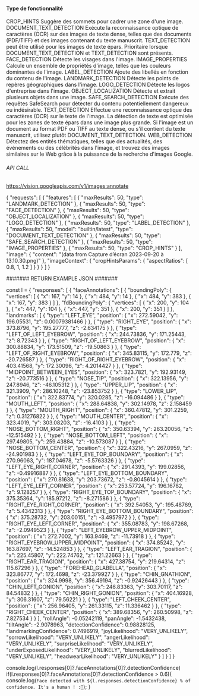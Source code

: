 #### Type de fonctionnalité ##### 

CROP_HINTS 	Suggère des sommets pour cadrer une zone d'une image.
DOCUMENT_TEXT_DETECTION 	Exécute la reconnaissance optique de caractères (OCR) sur des images de texte dense, telles que des documents (PDF/TIFF) et des images contenant du texte manuscrit. TEXT_DETECTION peut être utilisé pour les images de texte épars. Prioritaire lorsque DOCUMENT_TEXT_DETECTION et TEXT_DETECTION sont présents.
FACE_DETECTION 	Détecte les visages dans l'image.
IMAGE_PROPERTIES 	Calcule un ensemble de propriétés d'image, telles que les couleurs dominantes de l'image.
LABEL_DETECTION 	Ajoute des libellés en fonction du contenu de l'image.
LANDMARK_DETECTION 	Détecte les points de repères géographiques dans l'image.
LOGO_DETECTION 	Détecte les logos d'entreprise dans l'image.
OBJECT_LOCALIZATION 	Détecte et extrait plusieurs objets dans une image.
SAFE_SEARCH_DETECTION 	Exécute des requêtes SafeSearch pour détecter du contenu potentiellement dangereux ou indésirable.
TEXT_DETECTION 	Effectue une reconnaissance optique des caractères (OCR) sur le texte de l'image. La détection de texte est optimisée pour les zones de texte épars dans une image plus grande. Si l'image est un document au format PDF ou TIFF au texte dense, ou s'il contient du texte manuscrit, utilisez plutôt DOCUMENT_TEXT_DETECTION.
WEB_DETECTION 	Détectez des entités thématiques, telles que des actualités, des événements ou des célébrités dans l'image, et trouvez des images similaires sur le Web grâce à la puissance de la recherche d'images Google. 


###### API CALL ######
https://vision.googleapis.com/v1/images:annotate

{
  "requests": [
    {
      "features": [
        {
          "maxResults": 50,
          "type": "LANDMARK_DETECTION"
        },
        {
          "maxResults": 50,
          "type": "FACE_DETECTION"
        },
        {
          "maxResults": 50,
          "type": "OBJECT_LOCALIZATION"
        },
        {
          "maxResults": 50,
          "type": "LOGO_DETECTION"
        },
        {
          "maxResults": 50,
          "type": "LABEL_DETECTION"
        },
        {
          "maxResults": 50,
          "model": "builtin/latest",
          "type": "DOCUMENT_TEXT_DETECTION"
        },
        {
          "maxResults": 50,
          "type": "SAFE_SEARCH_DETECTION"
        },
        {
          "maxResults": 50,
          "type": "IMAGE_PROPERTIES"
        },
        {
          "maxResults": 50,
          "type": "CROP_HINTS"
        }
      ],
      "image": {
        "content": "(data from Capture d’écran 2023-09-20 à 13.10.30.png)"
      },
      "imageContext": {
        "cropHintsParams": {
          "aspectRatios": [
            0.8,
            1,
            1.2
          ]
        }
      }
    }
  ]
}





####### RETURN EXAMPLE JSON #######

const l = {
  "responses": [
    {
      "faceAnnotations": [
        {
          "boundingPoly": {
            "vertices": [
              {
                "x": 167,
                "y": 14
              },
              {
                "x": 484,
                "y": 14
              },
              {
                "x": 484,
                "y": 383
              },
              {
                "x": 167,
                "y": 383
              }
            ]
          },
          "fdBoundingPoly": {
            "vertices": [
              {
                "x": 200,
                "y": 104
              },
              {
                "x": 447,
                "y": 104
              },
              {
                "x": 447,
                "y": 351
              },
              {
                "x": 200,
                "y": 351
              }
            ]
          },
          "landmarks": [
            {
              "type": "LEFT_EYE",
              "position": {
                "x": 272.59042,
                "y": 196.05531,
                "z": 0.00079381466
              }
            },
            {
              "type": "RIGHT_EYE",
              "position": {
                "x": 373.8796,
                "y": 195.27777,
                "z": -2.634175
              }
            },
            {
              "type": "LEFT_OF_LEFT_EYEBROW",
              "position": {
                "x": 244.73836,
                "y": 171.25443,
                "z": 8.72343
              }
            },
            {
              "type": "RIGHT_OF_LEFT_EYEBROW",
              "position": {
                "x": 300.88834,
                "y": 173.51509,
                "z": -19.50863
              }
            },
            {
              "type": "LEFT_OF_RIGHT_EYEBROW",
              "position": {
                "x": 345.83115,
                "y": 172.779,
                "z": -20.726587
              }
            },
            {
              "type": "RIGHT_OF_RIGHT_EYEBROW",
              "position": {
                "x": 403.41568,
                "y": 172.30096,
                "z": 4.2014427
              }
            },
            {
              "type": "MIDPOINT_BETWEEN_EYES",
              "position": {
                "x": 323.7821,
                "y": 192.93149,
                "z": -20.773516
              }
            },
            {
              "type": "NOSE_TIP",
              "position": {
                "x": 322.13956,
                "y": 247.8946,
                "z": -46.105312
              }
            },
            {
              "type": "UPPER_LIP",
              "position": {
                "x": 321.3909,
                "y": 286.10248,
                "z": -23.853752
              }
            },
            {
              "type": "LOWER_LIP",
              "position": {
                "x": 322.83774,
                "y": 320.0285,
                "z": -16.094486
              }
            },
            {
              "type": "MOUTH_LEFT",
              "position": {
                "x": 288.64838,
                "y": 302.14978,
                "z": 2.158459
              }
            },
            {
              "type": "MOUTH_RIGHT",
              "position": {
                "x": 360.47812,
                "y": 301.2259,
                "z": 0.31276822
              }
            },
            {
              "type": "MOUTH_CENTER",
              "position": {
                "x": 323.4019,
                "y": 303.08203,
                "z": -16.4103
              }
            },
            {
              "type": "NOSE_BOTTOM_RIGHT",
              "position": {
                "x": 350.63394,
                "y": 263.20056,
                "z": -12.515492
              }
            },
            {
              "type": "NOSE_BOTTOM_LEFT",
              "position": {
                "x": 297.49805,
                "y": 259.43884,
                "z": -10.573087
              }
            },
            {
              "type": "NOSE_BOTTOM_CENTER",
              "position": {
                "x": 322.43216,
                "y": 267.0959,
                "z": -24.901983
              }
            },
            {
              "type": "LEFT_EYE_TOP_BOUNDARY",
              "position": {
                "x": 270.96063,
                "y": 187.04678,
                "z": -5.5763326
              }
            },
            {
              "type": "LEFT_EYE_RIGHT_CORNER",
              "position": {
                "x": 291.4393,
                "y": 199.02856,
                "z": -0.49916887
              }
            },
            {
              "type": "LEFT_EYE_BOTTOM_BOUNDARY",
              "position": {
                "x": 270.81638,
                "y": 203.73672,
                "z": -0.8045614
              }
            },
            {
              "type": "LEFT_EYE_LEFT_CORNER",
              "position": {
                "x": 253.57724,
                "y": 196.16782,
                "z": 9.128257
              }
            },
            {
              "type": "RIGHT_EYE_TOP_BOUNDARY",
              "position": {
                "x": 375.35364,
                "y": 185.97212,
                "z": -8.271586
              }
            },
            {
              "type": "RIGHT_EYE_RIGHT_CORNER",
              "position": {
                "x": 392.54053,
                "y": 195.48769,
                "z": 5.4342313
              }
            },
            {
              "type": "RIGHT_EYE_BOTTOM_BOUNDARY",
              "position": {
                "x": 375.28732,
                "y": 203.00151,
                "z": -3.4957972
              }
            },
            {
              "type": "RIGHT_EYE_LEFT_CORNER",
              "position": {
                "x": 355.08783,
                "y": 198.67268,
                "z": -2.0949523
              }
            },
            {
              "type": "LEFT_EYEBROW_UPPER_MIDPOINT",
              "position": {
                "x": 272.7002,
                "y": 163.9469,
                "z": -11.73918
              }
            },
            {
              "type": "RIGHT_EYEBROW_UPPER_MIDPOINT",
              "position": {
                "x": 374.85242,
                "y": 163.87697,
                "z": -14.524853
              }
            },
            {
              "type": "LEFT_EAR_TRAGION",
              "position": {
                "x": 225.45807,
                "y": 222.74762,
                "z": 121.22663
              }
            },
            {
              "type": "RIGHT_EAR_TRAGION",
              "position": {
                "x": 427.38754,
                "y": 219.64314,
                "z": 115.67296
              }
            },
            {
              "type": "FOREHEAD_GLABELLA",
              "position": {
                "x": 323.86777,
                "y": 172.4698,
                "z": -23.379927
              }
            },
            {
              "type": "CHIN_GNATHION",
              "position": {
                "x": 324.9998,
                "y": 356.49194,
                "z": -0.92426443
              }
            },
            {
              "type": "CHIN_LEFT_GONION",
              "position": {
                "x": 246.83363,
                "y": 303.70117,
                "z": 84.54832
              }
            },
            {
              "type": "CHIN_RIGHT_GONION",
              "position": {
                "x": 404.16928,
                "y": 306.31607,
                "z": 79.56221
              }
            },
            {
              "type": "LEFT_CHEEK_CENTER",
              "position": {
                "x": 256.96405,
                "y": 261.33115,
                "z": 11.336462
              }
            },
            {
              "type": "RIGHT_CHEEK_CENTER",
              "position": {
                "x": 389.68356,
                "y": 260.50998,
                "z": 7.827534
              }
            }
          ],
          "rollAngle": -0.05242119,
          "panAngle": -1.5432438,
          "tiltAngle": -2.9078963,
          "detectionConfidence": 0.98828125,
          "landmarkingConfidence": 0.7496919,
          "joyLikelihood": "VERY_UNLIKELY",
          "sorrowLikelihood": "VERY_UNLIKELY",
          "angerLikelihood": "VERY_UNLIKELY",
          "surpriseLikelihood": "VERY_UNLIKELY",
          "underExposedLikelihood": "VERY_UNLIKELY",
          "blurredLikelihood": "VERY_UNLIKELY",
          "headwearLikelihood": "VERY_UNLIKELY"
        }
      ]
    }
  ]
}

console.log(l.responses[0]?.faceAnnotations[0]?.detectionConfidence)
if(l.responses[0]?.faceAnnotations[0]?.detectionConfidence > 0.6){
    console.log(`Face detected with ${l.responses.detectionConfidence} % of confidence. It's a human ! :👳`);
}


